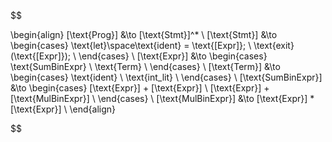 $$

\begin{align}
    [\text{Prog}] &\to [\text{Stmt}]^* \\
    [\text{Stmt}] &\to
        \begin{cases}
            \text{let}\space\text{ident} = \text{[Expr]}; \\
            \text{exit}(\text{[Expr]}); \\
        \end{cases}
    \\
    [\text{Expr}] &\to
        \begin{cases}
            \text{SumBinExpr} \\
            \text{Term} \\
        \end{cases}
    \\
    [\text{Term}] &\to
        \begin{cases}
            \text{ident} \\
            \text{int\_lit} \\
        \end{cases}
    \\
    [\text{SumBinExpr}] &\to
        \begin{cases}
            [\text{Expr}] + [\text{Expr}] \\
            [\text{Expr}] + [\text{MulBinExpr}] \\
        \end{cases}
    \\
    [\text{MulBinExpr}] &\to [\text{Expr}] * [\text{Expr}] \\
\end{align}

$$